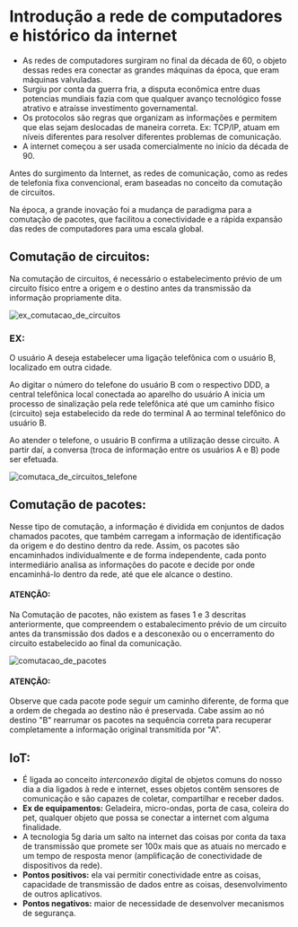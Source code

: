 # Introdução a rede de computadores e histórico da internet

*	As redes de computadores surgiram no final da década de 60, o objeto dessas redes era conectar as grandes máquinas da época, que eram máquinas valvuladas.
*	Surgiu por conta da guerra fria, a disputa econômica entre duas potencias mundiais fazia com que qualquer avanço tecnológico fosse atrativo e atraísse investimento governamental.
*	Os protocolos são regras que organizam as informações e permitem que elas sejam deslocadas de maneira correta. Ex: TCP/IP, atuam em níveis diferentes para resolver diferentes problemas de comunicação.
*	A internet começou a ser usada comercialmente no início da década de 90.

Antes do surgimento da Internet, as redes de comunicação, como as redes de telefonia fixa convencional, eram baseadas no conceito da comutação de circuitos.

Na época, a grande inovação foi a mudança de paradigma para a comutação de pacotes, que facilitou a conectividade e a rápida expansão das redes de computadores para uma escala global.

## Comutação de circuitos:

Na comutação de circuitos, é necessário o estabelecimento prévio de um circuito físico entre a origem e o destino antes da transmissão da informação propriamente dita.

![ex_comutacao_de_circuitos](https://user-images.githubusercontent.com/61008693/172952458-c3404f84-7d28-4729-9ef7-56b77bf04636.png)

### EX:

O usuário A deseja estabelecer uma ligação telefônica com o usuário B, localizado em outra cidade.

Ao digitar o número do telefone do usuário B com o respectivo DDD, a central telefônica local conectada ao aparelho do usuário A inicia um processo de sinalização pela rede telefônica até que um caminho físico (circuito) seja estabelecido da rede do terminal A ao terminal telefônico do usuário B.

Ao atender o telefone, o usuário B confirma a utilização desse circuito. A partir daí, a conversa (troca de informação entre os usuários A e B) pode ser efetuada.

![comutaca_de_circuitos_telefone](https://user-images.githubusercontent.com/61008693/172957013-a32e8295-7333-495e-bb70-b697fe3cce0f.png)

## Comutação de pacotes:

Nesse tipo de comutação, a informação é dividida em conjuntos de dados chamados pacotes, que também carregam a informação de identificação da origem e do destino dentro da rede.
Assim, os pacotes são encaminhados individualmente e de forma independente, cada ponto intermediário analisa as informações do pacote e decide por onde encaminhá-lo dentro da rede, até que ele alcance o destino.

#### ATENÇÃO:
Na Comutação de pacotes, não existem as fases 1 e 3 descritas anteriormente, que compreendem o estabalecimento prévio de um circuito antes da transmissão dos dados e a desconexão ou o encerramento do circuito estabelecido ao final da comunicação.

![comutacao_de_pacotes](https://user-images.githubusercontent.com/61008693/172957429-7a788bb6-05b4-47e9-9aa7-ecfe00bae219.png)

#### ATENÇÃO: 
Observe que cada pacote pode seguir um caminho diferente, de forma que a ordem de chegada ao destino não é preservada. Cabe assim ao nó destino "B" rearrumar os pacotes na sequência correta para recuperar completamente a informação original transmitida por "A".

## IoT:

* É ligada ao conceito _interconexão_ digital de objetos comuns do nosso dia a dia ligados à rede e internet, esses objetos contêm sensores de comunicação e são capazes de coletar, compartilhar e receber dados.
* **Ex de equipamentos:** Geladeira, micro-ondas, porta de casa, coleira do pet, qualquer objeto que possa se conectar a internet com alguma finalidade.
*	A tecnologia 5g daria um salto na internet das coisas por conta da taxa de transmissão que promete ser 100x mais que as atuais no mercado e um tempo de resposta menor (amplificação de conectividade de dispositivos da rede).
*	**Pontos positivos:** ela vai permitir conectividade entre as coisas, capacidade de transmissão de dados entre as coisas, desenvolvimento de outros aplicativos. 
*	**Pontos negativos:** maior de necessidade de desenvolver mecanismos de segurança.
